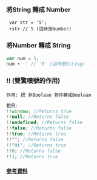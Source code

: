 ### 將String 轉成 Number
```
 var str = '5';
 +str // 5 (這時是Number) 
```
### 將Number 轉成 String
```js
var num = 5;
num + '' // '5' (這時是String)
```

### !! (雙驚嘆號的作用)
```
作用: 把 非Boolean 物件轉成Boolean
```

```js
範例: 
!!window; //Returns true
!!null; //Returns false
!!undefined; //Returns false
!!false; //Returns false
!!true; //Returns true
!!""; //Returns false
!!"Hi"; //Returns true
!!0; //Returns false
!!1; //Returns true

```


#### [參考資料](https://www.sitepoint.com/javascript-double-negation-trick-trouble/)
